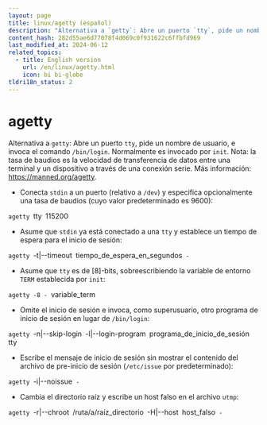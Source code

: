 ```yaml
---
layout: page
title: linux/agetty (español)
description: "Alternativa a `getty`: Abre un puerto `tty`, pide un nombre de usuario, e invoca el comando `/bin/login`."
content_hash: 282d55ae6d77078f4d069c0f931622c6ffbfd969
last_modified_at: 2024-06-12
related_topics:
  - title: English version
    url: /en/linux/agetty.html
    icon: bi bi-globe
tldri18n_status: 2
---
```

# agetty

Alternativa a `getty`: Abre un puerto `tty`, pide un nombre de usuario, e invoca el comando `/bin/login`.
Normalmente es invocado por `init`.
Nota: la tasa de baudios es la velocidad de transferencia de datos entre una terminal y un dispositivo a través de una conexión serie.
Más información: <https://manned.org/agetty>.

- Conecta `stdin` a un puerto (relativo a `/dev`) y especifica opcionalmente una tasa de baudios (cuyo valor predeterminado es 9600):

`agetty `<span class="tldr-var badge badge-pill bg-dark-lm bg-white-dm text-white-lm text-dark-dm font-weight-bold">tty</span>` `<span class="tldr-var badge badge-pill bg-dark-lm bg-white-dm text-white-lm text-dark-dm font-weight-bold">115200</span>

- Asume que `stdin` ya está conectado a una `tty` y establece un tiempo de espera para el inicio de sesión:

`agetty `<span class="tldr-var badge badge-pill bg-dark-lm bg-white-dm text-white-lm text-dark-dm font-weight-bold">-t|--timeout</span>` `<span class="tldr-var badge badge-pill bg-dark-lm bg-white-dm text-white-lm text-dark-dm font-weight-bold">tiempo_de_espera_en_segundos</span>` -`

- Asume que `tty` es de [8]-bits, sobreescribiendo la variable de entorno `TERM` establecida por `init`:

`agetty -8 - `<span class="tldr-var badge badge-pill bg-dark-lm bg-white-dm text-white-lm text-dark-dm font-weight-bold">variable_term</span>

- Omite el inicio de sesión e invoca, como superusuario, otro programa de inicio de sesión en lugar de `/bin/login`:

`agetty `<span class="tldr-var badge badge-pill bg-dark-lm bg-white-dm text-white-lm text-dark-dm font-weight-bold">-n|--skip-login</span>` `<span class="tldr-var badge badge-pill bg-dark-lm bg-white-dm text-white-lm text-dark-dm font-weight-bold">-l|--login-program</span>` `<span class="tldr-var badge badge-pill bg-dark-lm bg-white-dm text-white-lm text-dark-dm font-weight-bold">programa_de_inicio_de_sesión</span>` `<span class="tldr-var badge badge-pill bg-dark-lm bg-white-dm text-white-lm text-dark-dm font-weight-bold">tty</span>

- Escribe el mensaje de inicio de sesión sin mostrar el contenido del archivo de pre-inicio de sesión (`/etc/issue` por predeterminado):

`agetty `<span class="tldr-var badge badge-pill bg-dark-lm bg-white-dm text-white-lm text-dark-dm font-weight-bold">-i|--noissue</span>` -`

- Cambia el directorio raíz y escribe un host falso en el archivo `utmp`:

`agetty `<span class="tldr-var badge badge-pill bg-dark-lm bg-white-dm text-white-lm text-dark-dm font-weight-bold">-r|--chroot</span>` `<span class="tldr-var badge badge-pill bg-dark-lm bg-white-dm text-white-lm text-dark-dm font-weight-bold">/ruta/a/raíz_directorio</span>` `<span class="tldr-var badge badge-pill bg-dark-lm bg-white-dm text-white-lm text-dark-dm font-weight-bold">-H|--host</span>` `<span class="tldr-var badge badge-pill bg-dark-lm bg-white-dm text-white-lm text-dark-dm font-weight-bold">host_falso</span>` -`
